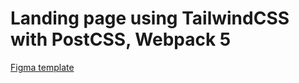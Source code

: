 # Landing page using TailwindCSS with PostCSS, Webpack 5
[Figma template](https://www.figma.com/file/umSMSx5LFLolsGI5MUIfAp/FREEBIES-Landingpage-LaslesVPN-Community?node-id=0%3A1)
